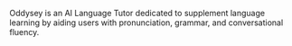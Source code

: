 Oddysey is an AI Language Tutor dedicated to supplement language learning by aiding users with pronunciation, grammar, and conversational fluency.
